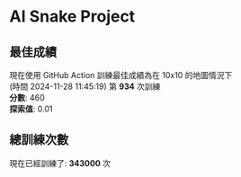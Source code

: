 
# AI Snake Project

## **最佳成績**
現在使用 GitHub Action 訓練最佳成績為在 10x10 的地圖情況下  
(時間 2024-11-28 11:45:19) 第 **934** 次訓練  
**分數**: 460  
**探索值**: 0.01

## 總訓練次數
現在已經訓練了: **343000** 次
